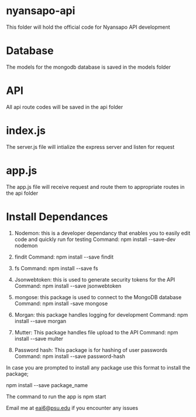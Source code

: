 # nyansapo-api
This folder will hold the official code for Nyansapo API development 

# Database
The models for the mongodb database is saved in the models folder

# API
All api route codes will be saved in the api folder

# index.js
The server.js file will intialize the express server and listen for request

# app.js
The app.js file will receive request and route them to appropriate routes in the api folder

# Install Dependances
1. Nodemon: this is a developer dependancy that enables you to easily edit code and quickly run for testing
Command: npm install --save-dev nodemon

2. findit 
Command: npm install --save findit

3. fs
Command: npm install --save fs

4. Jsonwebtoken: this is used to generate security tokens for the API
Command: npm install --save jsonwebtoken

5. mongose: this package is used to connect to the MongoDB database
Command: npm install -save mongose

6. Morgan: this package handles logging for development
Command: npm install --save morgan

7. Mutter: This package handles file upload to the API
Command: npm install --save multer

8. Password hash: This package is for hashing of user passwords
Command: npm install --save password-hash

In case you are prompted to install any package use this format to install the package;

npm install --save package_name

The command to run the app is npm start

Email me at eai6@psu.edu if you encounter any issues
